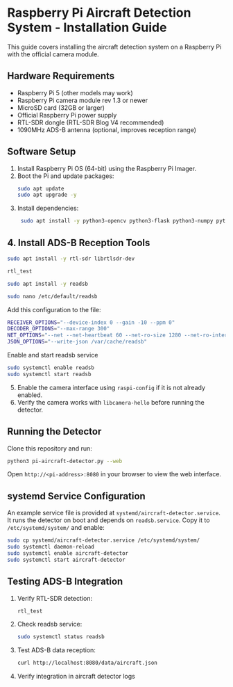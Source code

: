 # Raspberry Pi Aircraft Detection System - Installation Guide

This guide covers installing the aircraft detection system on a Raspberry Pi with the official camera module.

## Hardware Requirements

- Raspberry Pi 5 (other models may work)
- Raspberry Pi camera module rev 1.3 or newer
- MicroSD card (32GB or larger)
- Official Raspberry Pi power supply
- RTL-SDR dongle (RTL-SDR Blog V4 recommended)
- 1090MHz ADS-B antenna (optional, improves reception range)

## Software Setup

1. Install Raspberry Pi OS (64-bit) using the Raspberry Pi Imager.
2. Boot the Pi and update packages:
   ```bash
   sudo apt update
   sudo apt upgrade -y
   ```
3. Install dependencies:
   ```bash
    sudo apt install -y python3-opencv python3-flask python3-numpy python3-picamera2
    ```

## 4. Install ADS-B Reception Tools
```bash
sudo apt install -y rtl-sdr librtlsdr-dev

rtl_test

sudo apt install -y readsb

sudo nano /etc/default/readsb
```
Add this configuration to the file:
```bash
RECEIVER_OPTIONS="--device-index 0 --gain -10 --ppm 0"
DECODER_OPTIONS="--max-range 300"
NET_OPTIONS="--net --net-heartbeat 60 --net-ro-size 1280 --net-ro-interval 0.2 --net-http-port 8080 --net-bind-address 127.0.0.1"
JSON_OPTIONS="--write-json /var/cache/readsb"
```
Enable and start readsb service
```bash
sudo systemctl enable readsb
sudo systemctl start readsb
```
5. Enable the camera interface using `raspi-config` if it is not already enabled.
6. Verify the camera works with `libcamera-hello` before running the detector.


## Running the Detector

Clone this repository and run:

```bash
python3 pi-aircraft-detector.py --web
```

Open `http://<pi-address>:8080` in your browser to view the web interface.

## systemd Service Configuration

An example service file is provided at `systemd/aircraft-detector.service`.
It runs the detector on boot and depends on `readsb.service`.
Copy it to `/etc/systemd/system/` and enable:

```bash
sudo cp systemd/aircraft-detector.service /etc/systemd/system/
sudo systemctl daemon-reload
sudo systemctl enable aircraft-detector
sudo systemctl start aircraft-detector
```

## Testing ADS-B Integration

1. Verify RTL-SDR detection:
   ```bash
   rtl_test
   ```
2. Check readsb service:
   ```bash
   sudo systemctl status readsb
   ```
3. Test ADS-B data reception:
   ```bash
   curl http://localhost:8080/data/aircraft.json
   ```
4. Verify integration in aircraft detector logs
